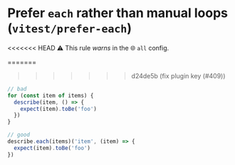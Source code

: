 # Prefer `each` rather than manual loops (`vitest/prefer-each`)

<<<<<<< HEAD
⚠️ This rule _warns_ in the 🌐 `all` config.

=======
>>>>>>> d24de5b (fix plugin key (#409))
<!-- end auto-generated rule header -->

```js
// bad
for (const item of items) {
  describe(item, () => {
	expect(item).toBe('foo')
  })
}

// good
describe.each(items)('item', (item) => {
  expect(item).toBe('foo')
})
```